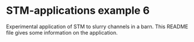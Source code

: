 # STM-applications example 6
Experimental application of STM to slurry channels in a barn.
This README file gives some information on the application.


